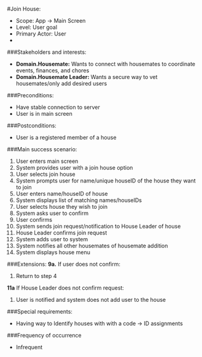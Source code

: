#Join House:
+ Scope: App -> Main Screen
+ Level: User goal
+ Primary Actor: User
+
###Stakeholders and interests:
+ **Domain.Housemate:** Wants to connect with housemates to coordinate events, finances, and chores
+ **Domain.Housemate Leader:** Wants a secure way to vet housemates/only add desired users

###Preconditions:
+ Have stable connection to server
+ User is in main screen

###Postconditions:
+ User is a registered member of a house

###Main success scenario:
1. User enters main screen
2. System provides user with a join house option
3. User selects join house
4. System prompts user for name/unique houseID of the house they want to join
5. User enters name/houseID of house
6. System displays list of matching names/houseIDs
7. User selects house they wish to join
8. System asks user to confirm
9. User confirms
10. System sends join request/notification to House Leader of house
11. House Leader confirms join request
12. System adds user to system
13. System notifies all other housemates of housemate addition
14. System displays house menu

###Extensions:
**9a.** If user does not confirm:
1. Return to step 4

**11a** If House Leader does not confirm request:
1. User is notified and system does not add user to the house

###Special requirements:
+ Having way to Identify houses with with a code → ID assignments

###Frequency of occurrence
+ Infrequent
